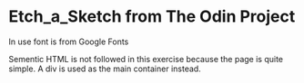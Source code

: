# Etch_a_Sketch from The Odin Project

In use font is from Google Fonts

Sementic HTML is not followed in this exercise because the page is quite simple.
A div is used as the main container instead.
